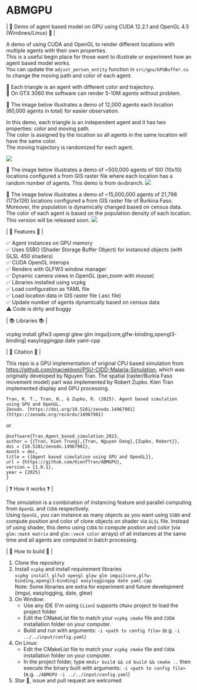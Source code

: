 # ABMGPU
| :tada: Demo of agent based model on GPU using CUDA 12.2.1 and OpenGL 4.5 (Windows/Linux) :tada: |

A demo of using CUDA and OpenGL to render different locations with multiple agents with their own properties.\
This is a useful begin place for those want to illustrate or experiment how an agent based model works.\
You can update the `adjust_person_entity` function in `src/gpu/GPUBuffer.cu` to change the moving path and color of each agent.

:dart: Each triangle is an agent with different color and trajectory.\
:dart: On GTX 3060 the software can render 5-10M agents without problem.

:flower_playing_cards: The image below illustrates a demo of 12,000 agents each location (60,000 agents in total) for easier observation.

In this demo, each triangle is an independent agent and it has two properties: color and moving path.\
The color is assigned by the location so all agents in the same location will have the same color.\
The moving trajectory is randomized for each agent.

![](https://github.com/KienTTran/ABMGPU/blob/master/ABMGPU.gif)

:flower_playing_cards: The image below illustrates a demo of ~500,000 agents of 100 (10x10) locations configured a from GIS raster file where each location has a random number of agents. This demo is from `dev`branch.
![](https://github.com/KienTTran/ABMGPU/blob/master/ABMGPU_dev.gif)

:flower_playing_cards: The image below illustrates a demo of ~15,000,000 agents of 21,798 (173x126) locations configured a from GIS raster file of Burkina Faso. Moreover, the population is dynamically changed based on census data. The color of each agent is based on the population density of each location. This version will be released soon.
![](https://github.com/KienTTran/ABMGPU/blob/master/ABMGPU_dev_2.gif)

| :gem: Features :gem: |

:white_check_mark: Agent instances on GPU memory\
:white_check_mark: Uses SSBO (Shader Storage Buffer Object) for instanced objects (with GLSL 450 shaders)\
:white_check_mark: CUDA OpenGL interops\
:white_check_mark: Renders with GLFW3 window manager\
:white_check_mark: Dynamic camera views in OpenGL (pan,zoom with mouse)\
:white_check_mark: Libraries installed using vcpkg\
:white_check_mark: Load configuration as YAML file\
:white_check_mark: Load location data in GIS raster file (.asc file)\
:white_check_mark: Update number of agents dynamically based on census data\
:warning: Code is dirty and buggy
   
| :books: Libraries :books: |

vcpkg install glfw3 opengl glew glm imgui[core,glfw-binding,opengl3-binding] easyloggingpp date yaml-cpp

| :pencil: Citation :pencil: |

This repo is a GPU implementation of original CPU based simulation from https://github.com/maciekboni/PSU-CIDD-Malaria-Simulation, which was originally developed by Nguyen Tran.
The spatial (raster/Burkia Faso movement model) part was implemented by Robert Zupko. Kien Tran implemented display and GPU processing.

```
Tran, K. T., Tran, N., & Zupko, R. (2025). Agent based simulation using GPU and OpenGL.
Zenodo. [https://doi.org/10.5281/zenodo.14967981](https://zenodo.org/records/14967981)
```
or 
```
@software{Tran_Agent_based_simulation_2023,
author = {{Tran, Kien Trung},{Tran, Nguyen Dang},{Zupko, Robert}},
doi = {10.5281/zenodo.14967981},
month = dec,
title = {{Agent based simulation using GPU and OpenGL}},
url = {https://github.com/KienTTran/ABMGPU},
version = {1.0.1},
year = {2025}
}
```

| :question: How it works :question: |

The simulation is a combination of instancing feature and parallel computing from `OpenGL` and `CUDA` respectively.\
Using `OpenGL`, you can instance as many objects as you want using `SSBO` and compute position and color of clone objects on shader via `GLSL` file. Instead of using shader, this demo using `CUDA` to compute postion and color (via `glm::mat4 matrix` and `glm::vec4 color` arrays) of all instances at the same time and all agents are computed in batch processing.


| :star2: How to build :star2: |

1. Clone the repository
2. Install `vcpkg` and install requirement libraries\
   `vcpkg install glfw3 opengl glew glm imgui[core,glfw-binding,opengl3-binding] easyloggingpp date yaml-cpp`\
   Note: Some libraries are extra for experiment and future development (imgui, easylogging, date, glew)
4. On Window:
      - Use any IDE (I'm using `CLion`) supports `CMake` project to load the project folder
      - Edit the CMakeList file to match your `vcpkg cmake` file and `CUDA` installation folder on your computer.
      - Build and run with arguments: `-i <path to config file>` (e.g. `-i ../../input/config.yaml`)
6. On Linux:
      - Edit the CMakeList file to match your `vcpkg cmake` file and `CUDA` installation folder on your computer.
      - In the project folder, type `mkdir build && cd build && cmake ..` then execute the binary built with arguments: `-i <path to config file>` (e.g. `./ABMGPU -i ../../input/config.yaml`)
8. Star :star2:, issue and pull request are welcomed
   
